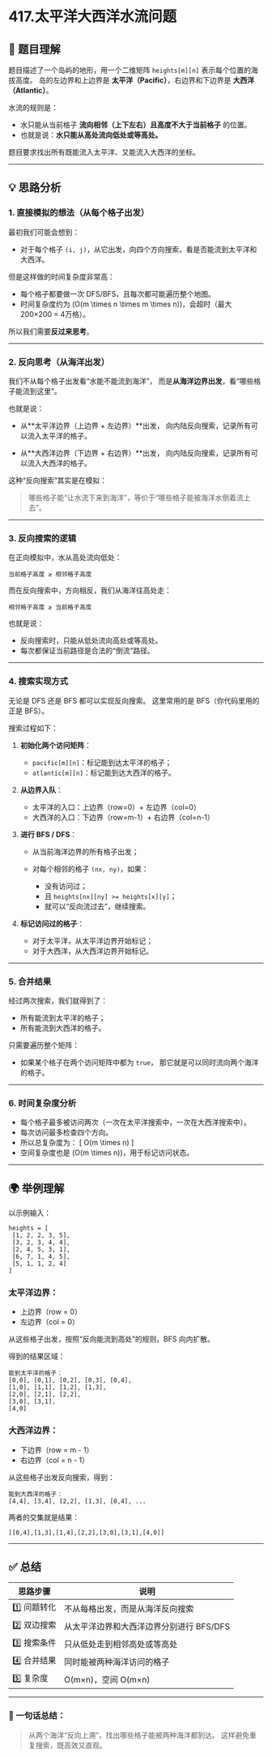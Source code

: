 # 417.太平洋大西洋水流问题

## 🌊 题目理解

题目描述了一个岛屿的地形，用一个二维矩阵 `heights[m][n]` 表示每个位置的海拔高度。
岛的左边界和上边界是 **太平洋（Pacific）**，右边界和下边界是 **大西洋（Atlantic）**。

水流的规则是：

* 水只能从当前格子 **流向相邻（上下左右）且高度不大于当前格子** 的位置。
* 也就是说：**水只能从高处流向低处或等高处。**

题目要求找出所有既能流入太平洋、又能流入大西洋的坐标。

---

## 💡 思路分析

### **1. 直接模拟的想法（从每个格子出发）**

最初我们可能会想到：

* 对于每个格子 `(i, j)`，从它出发，向四个方向搜索，看是否能流到太平洋和大西洋。

但是这样做的时间复杂度非常高：

* 每个格子都要做一次 DFS/BFS，且每次都可能遍历整个地图。
* 时间复杂度约为 (O(m \times n \times m \times n))，会超时（最大 200×200 = 4万格）。

所以我们需要**反过来思考**。

---

### **2. 反向思考（从海洋出发）**

我们不从每个格子出发看“水能不能流到海洋”，
而是**从海洋边界出发**，看“哪些格子能流到这里”。

也就是说：

* 从**太平洋边界（上边界 + 左边界）**出发，
  向内陆反向搜索，记录所有可以流入太平洋的格子。

* 从**大西洋边界（下边界 + 右边界）**出发，
  向内陆反向搜索，记录所有可以流入大西洋的格子。

这种“反向搜索”其实是在模拟：

> 哪些格子能“让水流下来到海洋”，等价于“哪些格子能被海洋水倒着流上去”。

---

### **3. 反向搜索的逻辑**

在正向模拟中，水从高处流向低处：

```
当前格子高度 ≥ 相邻格子高度
```

而在反向搜索中，方向相反，我们从海洋往高处走：

```
相邻格子高度 ≥ 当前格子高度
```

也就是说：

* 反向搜索时，只能从低处流向高处或等高处。
* 每次都保证当前路径是合法的“倒流”路径。

---

### **4. 搜索实现方式**

无论是 DFS 还是 BFS 都可以实现反向搜索。
这里常用的是 BFS（你代码里用的正是 BFS）。

搜索过程如下：

1. **初始化两个访问矩阵**：

   * `pacific[m][n]`：标记能到达太平洋的格子；
   * `atlantic[m][n]`：标记能到达大西洋的格子。

2. **从边界入队**：

   * 太平洋的入口：上边界（row=0）+ 左边界（col=0）
   * 大西洋的入口：下边界（row=m-1）+ 右边界（col=n-1）

3. **进行 BFS / DFS**：

   * 从当前海洋边界的所有格子出发；
   * 对每个相邻的格子 `(nx, ny)`，如果：

     * 没有访问过；
     * 且 `heights[nx][ny] >= heights[x][y]`；
     * 就可以“反向流过去”，继续搜索。

4. **标记访问过的格子**：

   * 对于太平洋，从太平洋边界开始标记；
   * 对于大西洋，从大西洋边界开始标记。

---

### **5. 合并结果**

经过两次搜索，我们就得到了：

* 所有能流到太平洋的格子；
* 所有能流到大西洋的格子。

只需要遍历整个矩阵：

* 如果某个格子在两个访问矩阵中都为 `true`，
  那它就是可以同时流向两个海洋的格子。

---

### **6. 时间复杂度分析**

* 每个格子最多被访问两次（一次在太平洋搜索中，一次在大西洋搜索中）。
* 每次访问最多检查四个方向。
* 所以总复杂度为：
  [
  O(m \times n)
  ]
* 空间复杂度也是 (O(m \times n))，用于标记访问状态。

---

## 🌍 举例理解

以示例输入：

```
heights = [
 [1, 2, 2, 3, 5],
 [3, 2, 3, 4, 4],
 [2, 4, 5, 3, 1],
 [6, 7, 1, 4, 5],
 [5, 1, 1, 2, 4]
]
```

### 太平洋边界：

* 上边界（row = 0）
* 左边界（col = 0）

从这些格子出发，按照“反向能流到高处”的规则，BFS 向内扩散。

得到的结果区域：

```
能到太平洋的格子：
[0,0], [0,1], [0,2], [0,3], [0,4],
[1,0], [1,1], [1,2], [1,3],
[2,0], [2,1], [2,2],
[3,0], [3,1],
[4,0]
```

### 大西洋边界：

* 下边界（row = m - 1）
* 右边界（col = n - 1）

从这些格子出发反向搜索，得到：

```
能到大西洋的格子：
[4,4], [3,4], [2,2], [1,3], [0,4], ...
```

两者的交集就是结果：

```
[[0,4],[1,3],[1,4],[2,2],[3,0],[3,1],[4,0]]
```

---

## ✅ 总结

| 思路步骤     | 说明                       |
| -------- | ------------------------ |
| 1️⃣ 问题转化 | 不从每格出发，而是从海洋反向搜索         |
| 2️⃣ 双边搜索 | 从太平洋边界和大西洋边界分别进行 BFS/DFS |
| 3️⃣ 搜索条件 | 只从低处走到相邻高处或等高处           |
| 4️⃣ 合并结果 | 同时能被两种海洋访问的格子            |
| 5️⃣ 复杂度  | O(m×n)，空间 O(m×n)         |

---

### 💬 一句话总结：

> 从两个海洋“反向上溯”，找出哪些格子能被两种海洋都到达。
> 这样避免重复搜索，既高效又直观。
